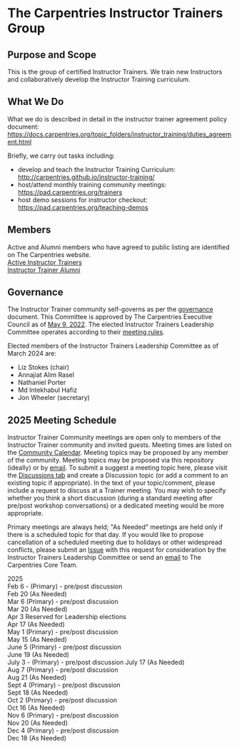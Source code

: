 # The Carpentries Instructor Trainers Group

## Purpose and Scope

This is the group of certified Instructor Trainers. We train new Instructors and collaboratively develop the Instructor Training curriculum.

## What We Do
What we do is described in detail in the instructor trainer agreement policy document: https://docs.carpentries.org/topic_folders/instructor_training/duties_agreement.html

Briefly, we carry out tasks including:
- develop and teach the Instructor Training Curriculum: http://carpentries.github.io/instructor-training/
- host/attend monthly training community meetings: https://pad.carpentries.org/trainers
- host demo sessions for instructor checkout: https://pad.carpentries.org/teaching-demos

## Members
Active and Alumni members who have agreed to public listing are identified on The Carpentries website.  
[Active Instructor Trainers](https://carpentries.org/trainers/)  
[Instructor Trainer Alumni](https://carpentries.org/trainer_alumni/)

## Governance

The Instructor Trainer community self-governs as per the [governance](governance.md) document. This Committee is approved by The Carpentries Executive Council as of [May 9, 2022](https://github.com/carpentries/executive-council-info/blob/main/minutes/2022/EC-minutes-2022-05-09-Q2.md).
The elected Instructor Trainers Leadership Committee operates according to their [meeting rules](policy/leader_meeting_rules.md).

Elected members of the Instructor Trainers Leadership Committee as of March 2024 are:
- Liz Stokes (chair)
- Annajiat Alim Rasel
- Nathaniel Porter
- Md Intekhabul Hafiz
- Jon Wheeler (secretary)


## 2025 Meeting Schedule

Instructor Trainer Community meetings are open only to members of the Instructor Trainer community and invited guests. Meeting times are listed on the [Community Calendar](https://carpentries.org/community/#community-events). 
Meeting topics may be proposed by any member of the community. Meeting topics may be proposed via this repository (ideally) or by [email](mailto:instructor.training@carpentries.org). 
To submit a suggest a meeting topic here, please visit the [Discussions tab](https://github.com/carpentries/trainers/discussions) and 
create a Discussion topic (or add a comment to an existing topic if appropriate). 
In the text of your topic/comment, please include a request to discuss at a Trainer meeting. You may wish to specify whether you 
think a short discussion (during a standard meeting after pre/post workshop conversations) or a dedicated meeting would be more appropriate. 
  
Primary meetings are always held; "As Needed" meetings are held only if there is a scheduled topic for that day. 
If you would like to propose cancellation of a scheduled meeting due to holidays or other widespread conflicts, please submit an [Issue](https://github.com/carpentries/trainers/issues) 
with this request for consideration by the Instructor Trainers Leadership Committee or send an [email](mailto:instructor.training@carpentries.org) to The Carpentries Core Team.

2025   
Feb 6 - (Primary) - pre/post discussion     
Feb 20 (As Needed)   
Mar 6 (Primary) - pre/post discussion  
Mar 20 (As Needed)  
Apr 3 Reserved for Leadership elections  
Apr 17 (As Needed)  
May 1 (Primary) - pre/post discussion  
May 15 (As Needed)  
June 5 (Primary) - pre/post discussion  
June 19 (As Needed)  
July 3 - (Primary) - pre/post discussion 
July 17 (As Needed)  
Aug 7 (Primary) - pre/post discussion  
Aug 21 (As Needed)  
Sept 4 (Primary) - pre/post discussion  
Sept 18 (As Needed)  
Oct 2 (Primary) - pre/post discussion  
Oct 16 (As Needed)  
Nov 6 (Primary) - pre/post discussion  
Nov 20 (As Needed)  
Dec 4 (Primary) - pre/post discussion  
Dec 18 (As Needed)  


